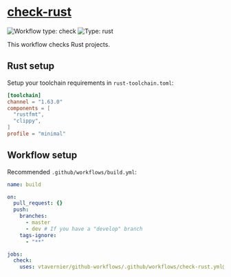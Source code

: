# [check-rust](../.github/workflows/check-rust.yml)

![Workflow type: check](https://img.shields.io/badge/workflow-check-blue)
![Type: rust](https://img.shields.io/badge/type-rust-green)

This workflow checks Rust projects.

## Rust setup

Setup your toolchain requirements in `rust-toolchain.toml`:

```toml
[toolchain]
channel = "1.63.0"
components = [
  "rustfmt",
  "clippy",
]
profile = "minimal"
```

## Workflow setup

Recommended `.github/workflows/build.yml`:

```yaml
name: build

on:
  pull_request: {}
  push:
    branches:
      - master
      - dev # If you have a "develop" branch
    tags-ignore:
      - "**"

jobs:
  check:
    uses: vtavernier/github-workflows/.github/workflows/check-rust.yml@WORKFLOW_VERSION
```

